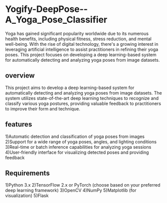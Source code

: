 
# Yogify-DeepPose--A_Yoga_Pose_Classifier

Yoga has gained significant popularity worldwide due to its numerous health benefits, including physical fitness, stress reduction, and mental well-being. With the rise of digital technology, there's a growing interest in leveraging artificial intelligence to assist practitioners in refining their yoga poses. This project focuses on developing a deep learning-based system for automatically detecting and analyzing yoga poses from image datasets.






## overview

This project aims to develop a deep learning-based system for automatically detecting and analyzing yoga poses from image datasets. The system utilizes state-of-the-art deep learning techniques to recognize and classify various yoga postures, providing valuable feedback to practitioners to improve their form and technique.
## features

1)Automatic detection and classification of yoga poses from images
2)Support for a wide range of yoga poses, angles, and lighting conditions
3)Real-time or batch inference capabilities for analyzing yoga sessions
4)User-friendly interface for visualizing detected poses and providing feedback
## Requirements


1)Python 3.x
2)TensorFlow 2.x or PyTorch (choose based on your preferred deep learning framework)
3)OpenCV
4)NumPy
5)Matplotlib (for visualization)
5)Flask 



